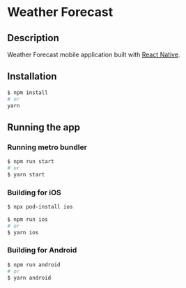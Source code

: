 # Weather Forecast

## Description

Weather Forecast mobile application built with [React Native](https://reactnative.dev/).

## Installation

```bash
$ npm install
# or
yarn
```

## Running the app

### Running metro bundler

```bash
$ npm run start
# or
$ yarn start
```

### Building for iOS

```bash
$ npx pod-install ios
```

```bash
$ npm run ios
# or
$ yarn ios
```

### Building for Android

```bash
$ npm run android
# or
$ yarn android
```
